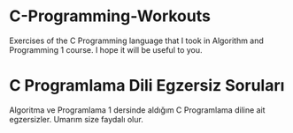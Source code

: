 # C-Programming-Workouts
Exercises of the C Programming language that I took in Algorithm and Programming 1 course. I hope it will be useful to you.

# C Programlama Dili Egzersiz Soruları
Algoritma ve Programlama 1 dersinde aldığım C Programlama diline ait egzersizler. Umarım size faydalı olur.
